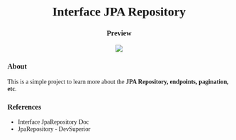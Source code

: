 <style> 
    * {
    font-family: "Trebuchet MS", sans serif;
    }
    h1, h2 {
        text-align: center;
    }
    a {
        text-decoration: none;
    }
</style>
<h1>
    Interface JPA Repository
</h1>
<h3 align="center">
    Preview
</h3>
<p align="center"><img src="src/to_readme/jparepository.gif"></p>
<h3>
    About
</h3>
<p>
    This is a simple project to learn more about the <strong>JPA Repository, endpoints, pagination, etc</strong>. 
</p>
<h3>
    References
</h3>
<ul>
    <li><a href="https://docs.spring.io/spring-data/jpa/docs/current/api/org/springframework/data/jpa/repository/JpaRepository.html">Interface JpaRepository Doc</a></li>
    <li><a href="https://www.youtube.com/watch?v=jh_T5_o3qKE">JpaRepository - DevSuperior</a></li>
</ul>







